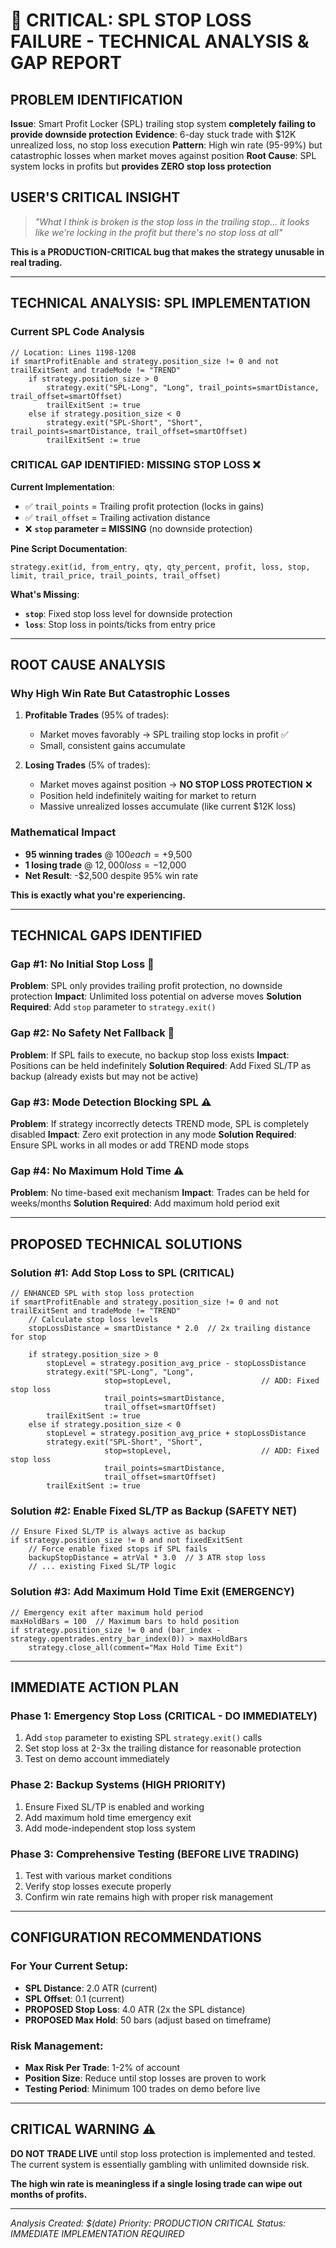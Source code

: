 # 🚨 CRITICAL: SPL STOP LOSS FAILURE - TECHNICAL ANALYSIS & GAP REPORT

## **PROBLEM IDENTIFICATION**
**Issue**: Smart Profit Locker (SPL) trailing stop system **completely failing to provide downside protection**
**Evidence**: 6-day stuck trade with $12K unrealized loss, no stop loss execution
**Pattern**: High win rate (95-99%) but catastrophic losses when market moves against position
**Root Cause**: SPL system locks in profits but **provides ZERO stop loss protection**

## **USER'S CRITICAL INSIGHT**
> *"What I think is broken is the stop loss in the trailing stop... it looks like we're locking in the profit but there's no stop loss at all"*

**This is a PRODUCTION-CRITICAL bug that makes the strategy unusable in real trading.**

---

## **TECHNICAL ANALYSIS: SPL IMPLEMENTATION**

### **Current SPL Code Analysis**
```pinescript
// Location: Lines 1198-1208
if smartProfitEnable and strategy.position_size != 0 and not trailExitSent and tradeMode != "TREND"
    if strategy.position_size > 0
        strategy.exit("SPL-Long", "Long", trail_points=smartDistance, trail_offset=smartOffset)
        trailExitSent := true
    else if strategy.position_size < 0
        strategy.exit("SPL-Short", "Short", trail_points=smartDistance, trail_offset=smartOffset)
        trailExitSent := true
```

### **CRITICAL GAP IDENTIFIED: MISSING STOP LOSS** ❌

**Current Implementation**: 
- ✅ `trail_points` = Trailing profit protection (locks in gains)
- ✅ `trail_offset` = Trailing activation distance
- ❌ **`stop` parameter = MISSING** (no downside protection)

**Pine Script Documentation**:
```pinescript
strategy.exit(id, from_entry, qty, qty_percent, profit, loss, stop, limit, trail_price, trail_points, trail_offset)
```

**What's Missing**:
- **`stop`**: Fixed stop loss level for downside protection
- **`loss`**: Stop loss in points/ticks from entry price

---

## **ROOT CAUSE ANALYSIS**

### **Why High Win Rate But Catastrophic Losses**

1. **Profitable Trades** (95% of trades):
   - Market moves favorably → SPL trailing stop locks in profit ✅
   - Small, consistent gains accumulate

2. **Losing Trades** (5% of trades):
   - Market moves against position → **NO STOP LOSS PROTECTION** ❌
   - Position held indefinitely waiting for market to return
   - Massive unrealized losses accumulate (like current $12K loss)

### **Mathematical Impact**
- **95 winning trades** @ $100 each = +$9,500
- **1 losing trade** @ $12,000 loss = -$12,000
- **Net Result**: -$2,500 despite 95% win rate

**This is exactly what you're experiencing.**

---

## **TECHNICAL GAPS IDENTIFIED**

### **Gap #1: No Initial Stop Loss** 🚨
**Problem**: SPL only provides trailing profit protection, no downside protection
**Impact**: Unlimited loss potential on adverse moves
**Solution Required**: Add `stop` parameter to `strategy.exit()`

### **Gap #2: No Safety Net Fallback** 🚨
**Problem**: If SPL fails to execute, no backup stop loss exists
**Impact**: Positions can be held indefinitely
**Solution Required**: Add Fixed SL/TP as backup (already exists but may not be active)

### **Gap #3: Mode Detection Blocking SPL** ⚠️
**Problem**: If strategy incorrectly detects TREND mode, SPL is completely disabled
**Impact**: Zero exit protection in any mode
**Solution Required**: Ensure SPL works in all modes or add TREND mode stops

### **Gap #4: No Maximum Hold Time** ⚠️
**Problem**: No time-based exit mechanism
**Impact**: Trades can be held for weeks/months
**Solution Required**: Add maximum hold period exit

---

## **PROPOSED TECHNICAL SOLUTIONS**

### **Solution #1: Add Stop Loss to SPL** (CRITICAL)
```pinescript
// ENHANCED SPL with stop loss protection
if smartProfitEnable and strategy.position_size != 0 and not trailExitSent and tradeMode != "TREND"
    // Calculate stop loss levels
    stopLossDistance = smartDistance * 2.0  // 2x trailing distance for stop
    
    if strategy.position_size > 0
        stopLevel = strategy.position_avg_price - stopLossDistance
        strategy.exit("SPL-Long", "Long", 
                     stop=stopLevel,                    // ADD: Fixed stop loss
                     trail_points=smartDistance, 
                     trail_offset=smartOffset)
        trailExitSent := true
    else if strategy.position_size < 0
        stopLevel = strategy.position_avg_price + stopLossDistance
        strategy.exit("SPL-Short", "Short", 
                     stop=stopLevel,                    // ADD: Fixed stop loss
                     trail_points=smartDistance, 
                     trail_offset=smartOffset)
        trailExitSent := true
```

### **Solution #2: Enable Fixed SL/TP as Backup** (SAFETY NET)
```pinescript
// Ensure Fixed SL/TP is always active as backup
if strategy.position_size != 0 and not fixedExitSent
    // Force enable fixed stops if SPL fails
    backupStopDistance = atrVal * 3.0  // 3 ATR stop loss
    // ... existing Fixed SL/TP logic
```

### **Solution #3: Add Maximum Hold Time Exit** (EMERGENCY)
```pinescript
// Emergency exit after maximum hold period
maxHoldBars = 100  // Maximum bars to hold position
if strategy.position_size != 0 and (bar_index - strategy.opentrades.entry_bar_index(0)) > maxHoldBars
    strategy.close_all(comment="Max Hold Time Exit")
```

---

## **IMMEDIATE ACTION PLAN**

### **Phase 1: Emergency Stop Loss** (CRITICAL - DO IMMEDIATELY)
1. Add `stop` parameter to existing SPL `strategy.exit()` calls
2. Set stop loss at 2-3x the trailing distance for reasonable protection
3. Test on demo account immediately

### **Phase 2: Backup Systems** (HIGH PRIORITY)
1. Ensure Fixed SL/TP is enabled and working
2. Add maximum hold time emergency exit
3. Add mode-independent stop loss system

### **Phase 3: Comprehensive Testing** (BEFORE LIVE TRADING)
1. Test with various market conditions
2. Verify stop losses execute properly
3. Confirm win rate remains high with proper risk management

---

## **CONFIGURATION RECOMMENDATIONS**

### **For Your Current Setup**:
- **SPL Distance**: 2.0 ATR (current)
- **SPL Offset**: 0.1 (current) 
- **PROPOSED Stop Loss**: 4.0 ATR (2x the SPL distance)
- **PROPOSED Max Hold**: 50 bars (adjust based on timeframe)

### **Risk Management**:
- **Max Risk Per Trade**: 1-2% of account
- **Position Size**: Reduce until stop losses are proven to work
- **Testing Period**: Minimum 100 trades on demo before live

---

## **CRITICAL WARNING** ⚠️

**DO NOT TRADE LIVE** until stop loss protection is implemented and tested. The current system is essentially gambling with unlimited downside risk.

**The high win rate is meaningless if a single losing trade can wipe out months of profits.**

---

*Analysis Created: $(date)*
*Priority: PRODUCTION CRITICAL*
*Status: IMMEDIATE IMPLEMENTATION REQUIRED*